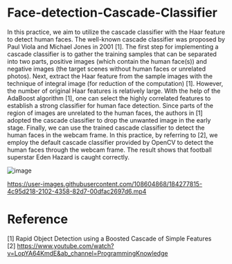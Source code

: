 # Face-detection-Cascade-Classifier




In this practice, we aim to utilize the cascade classifier with the Haar feature to detect human faces. The well-known cascade classifier was proposed by Paul Viola and Michael Jones in 2001 [1]. The first step for implementing a cascade classifier is to gather the training samples that can be separated into two parts, positive images (which contain the human face(s)) and negative images (the target scenes without human faces or unrelated photos). Next, extract the Haar feature from the sample images with the technique of integral image (for reduction of the computation) [1]. However, the number of original Haar features is relatively large. With the help of the AdaBoost algorithm [1], one can select the highly correlated features to establish a strong classifier for human face detection. Since parts of the region of images are unrelated to the human faces, the authors in [1] adopted the cascade classifier to drop the unwanted image in the early stage. Finally, we can use the trained cascade classifier to detect the human faces in the webcam frame. In this practice, by referring to [2], we employ the default cascade classifier provided by OpenCV to detect the human faces through the webcam frame. The result shows that football superstar Eden Hazard is caught correctly.





![image](https://user-images.githubusercontent.com/108604868/183235094-ec1f852c-4316-45ce-8ca0-868ce5d7720c.png)





https://user-images.githubusercontent.com/108604868/184277815-4c95d218-2102-4358-82d7-00dfac2697d6.mp4





# Reference
[1] Rapid Object Detection using a Boosted Cascade of Simple Features  
[2] https://www.youtube.com/watch?v=LopYA64KmdE&ab_channel=ProgrammingKnowledge  
